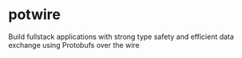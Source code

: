 # potwire
Build fullstack applications with strong type safety and efficient data exchange using Protobufs over the wire
